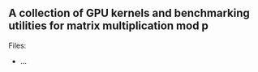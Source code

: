 ## A collection of GPU kernels and benchmarking utilities for matrix multiplication mod p

Files:
 - ...